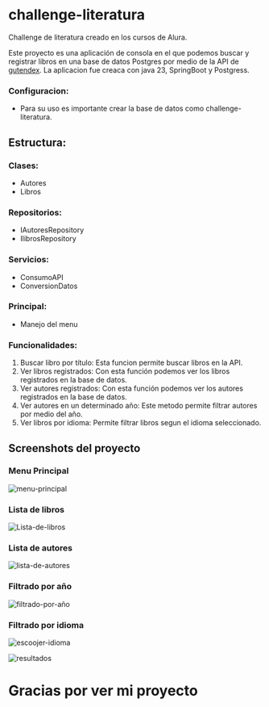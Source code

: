 # challenge-literatura
Challenge de literatura creado en los cursos de Alura.

Este proyecto es una aplicación de consola en el que podemos buscar y registrar libros en una base de datos Postgres por medio de la API de [gutendex](https://gutendex.com/?ref=public_apis).
La aplicacion fue creaca con java 23, SpringBoot y Postgress.

### Configuracion:
- Para su uso es importante crear la base de datos como challenge-literatura.

## Estructura:

### Clases:
- Autores
- Libros

### Repositorios:
- IAutoresRepository
- IlibrosRepository

### Servicios:
- ConsumoAPI
- ConversionDatos

### Principal:
- Manejo del menu

### Funcionalidades:
1. Buscar libro por título:
    Esta funcion permite buscar libros en la API.
2. Ver libros registrados:
    Con esta función podemos ver los libros registrados en la base de datos.
3. Ver autores registrados:
   Con esta función podemos ver los autores registrados en la base de datos.
4. Ver autores en un determinado año:
    Este metodo permite filtrar autores por medio del año.
5. Ver libros por idioma:
    Permite filtrar libros segun el idioma seleccionado.


## Screenshots del proyecto

### Menu Principal

![menu-principal](..%2F..%2F..%2F..%2FUsers%2F2005d%2FOneDrive%2FIm%C3%A1genes%2FCapturas%20de%20pantalla%2FCaptura%20de%20pantalla%202024-11-14%20192321.png)

### Lista de libros

![Lista-de-libros](..%2F..%2F..%2F..%2FUsers%2F2005d%2FOneDrive%2FIm%C3%A1genes%2FCapturas%20de%20pantalla%2FCaptura%20de%20pantalla%202024-11-14%20192556.png)

### Lista de autores

![lista-de-autores](..%2F..%2F..%2F..%2FUsers%2F2005d%2FOneDrive%2FIm%C3%A1genes%2FCapturas%20de%20pantalla%2FCaptura%20de%20pantalla%202024-11-14%20192846.png)

### Filtrado por año

![filtrado-por-año](..%2F..%2F..%2F..%2FUsers%2F2005d%2FOneDrive%2FIm%C3%A1genes%2FCapturas%20de%20pantalla%2FCaptura%20de%20pantalla%202024-11-14%20192952.png)

### Filtrado por idioma

![escoojer-idioma](..%2F..%2F..%2F..%2FUsers%2F2005d%2FOneDrive%2FIm%C3%A1genes%2FCapturas%20de%20pantalla%2FCaptura%20de%20pantalla%202024-11-14%20193048.png)

![resultados](..%2F..%2F..%2F..%2FUsers%2F2005d%2FOneDrive%2FIm%C3%A1genes%2FCapturas%20de%20pantalla%2FCaptura%20de%20pantalla%202024-11-14%20193101.png)

# Gracias por ver mi proyecto



